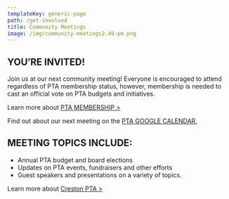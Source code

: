```yaml
---
templateKey: generic-page
path: /get-involved
title: Community Meetings
image: /img/community-meetings2.49-pm.png
---
```

## YOU’RE INVITED!

Join us at our next community meeting! Everyone is encouraged to attend regardless of PTA membership status, however, membership is needed to cast an official vote on PTA budgets and initiatives.

Learn more about [PTA MEMBERSHIP >](https://inquisitive-lolly-d1ee77.netlify.app/get-involved/become-a-member)

Find out about our next meeting on the [PTA GOOGLE CALENDAR.]([https://docs.google.com/document/d/1qIB7OYtvODxUKUTlahM98hdTlmCVF44pMNs0r__a1K4/edit?usp=sharing](https://docs.google.com/document/d/1qIB7OYtvODxUKUTlahM98hdTlmCVF44pMNs0r__a1K4/edit?usp=sharing))

## MEETING TOPICS INCLUDE:

* Annual PTA budget and board elections
* Updates on PTA events, fundraisers and other efforts
* Guest speakers and presentations on a variety of topics.

Learn more about [Creston PTA >](https://inquisitive-lolly-d1ee77.netlify.app/admin/#/collections/about/entries/about-creston-pta)
